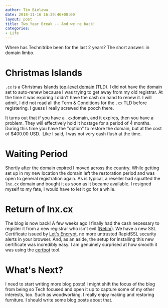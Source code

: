 ```yaml
---
author: Tim Bielawa
date: 2018-11-16 16:39:46+00:00
layout: post
title: Two Year Break -- And we're back!
categories:
- Life
---
```


Where has Technitribe been for the last 2 years? The short answer: in domain limbo.


# Christmas Islands


`.cx` is a Christmas Islands [top-level domain](https://en.wikipedia.org/wiki/.cx) (TLD). I did not have the domain set to auto-renew because I was trying to get away from my old registrar. At the time it was expiring I didn't have the cash on hand to renew it. I will admit, I did not read all the Term & Conditions for the `.cx` TLD before registering. I guess I really screwed the pooch there.

It turns out that if you have a `.cx`domain, and it expires, then you have a problem. They will effectively hold it hostage for a period of 4 months. During this time you have the "option" to restore the domain, but at the cost of $400.00 USD.  Like I said, I was not very cash flush at the time.


# Waiting Period


Shortly after the domain expired I moved across the country. While getting set up in my new location the domain left the restoration period and was open to general registration again. As is typical, a reseller had squatted the `lnx.cx` domain and bought it as soon as it became available. I resigned myself to my fate, I would have to let it go for a while.


# Return of lnx.cx


The blog is now back! A few weeks ago I finally had the cash necessary to register it from a new registrar who isn't evil ([Netim](https://www.netim.com/)). We have a new SSL Certificate issued by [Let's Encrypt](https://letsencrypt.org/), no more untrusted RapidSSL security alerts in your browser. And, as an aside, the setup for installing this new certificate was incredibly easy. I am genuinely surprised at how smooth it was using the [certbot](https://certbot.eff.org/) tool.


# What's Next?


I need to start writing more blog posts! I might shift the focus of the blog from being so Tech focused and open it up to capture some of my other interests, too. Such as woodworking. I really enjoy making and restoring furniture. I should write some blog posts about that.
